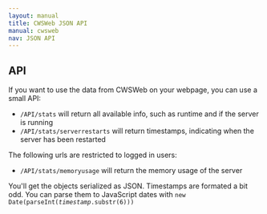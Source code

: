 ```yaml
---
layout: manual
title: CWSWeb JSON API
manual: cwsweb
nav: JSON API
---
```

## API
If you want to use the data from CWSWeb on your webpage, you can use a small API:
- `/API/stats` will return all available info, such as runtime and if the server is running
- `/API/stats/serverrestarts` will return timestamps, indicating when the server has been restarted

The following urls are restricted to logged in users:

- `/API/stats/memoryusage` will return the memory usage of the server

You'll get the objects serialized as JSON. Timestamps are formated a bit odd. You can parse them to JavaScript dates with `new Date(parseInt(`*`timestamp`*`.substr(6)))`
